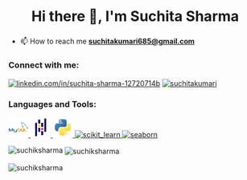 
<h1 align="center">Hi there 👋, I'm Suchita Sharma</h1>
<h3 align="center"></h3>

- 📫 How to reach me **suchitakumari685@gmail.com**

<h3 align="left">Connect with me:</h3>
<p align="left">
<a href="https://linkedin.com/in/linkedin.com/in/suchita-sharma-12720714b" target="blank"><img align="center" src="https://raw.githubusercontent.com/rahuldkjain/github-profile-readme-generator/master/src/images/icons/Social/linked-in-alt.svg" alt="linkedin.com/in/suchita-sharma-12720714b" height="30" width="40" /></a>
<a href="https://kaggle.com/suchitakumari" target="blank"><img align="center" src="https://raw.githubusercontent.com/rahuldkjain/github-profile-readme-generator/master/src/images/icons/Social/kaggle.svg" alt="suchitakumari" height="30" width="40" /></a>
</p>

<h3 align="left">Languages and Tools:</h3>
<p align="left"> <a href="https://www.mysql.com/" target="_blank" rel="noreferrer"> <img src="https://raw.githubusercontent.com/devicons/devicon/master/icons/mysql/mysql-original-wordmark.svg" alt="mysql" width="40" height="40"/> </a> <a href="https://pandas.pydata.org/" target="_blank" rel="noreferrer"> <img src="https://raw.githubusercontent.com/devicons/devicon/2ae2a900d2f041da66e950e4d48052658d850630/icons/pandas/pandas-original.svg" alt="pandas" width="40" height="40"/> </a> <a href="https://www.python.org" target="_blank" rel="noreferrer"> <img src="https://raw.githubusercontent.com/devicons/devicon/master/icons/python/python-original.svg" alt="python" width="40" height="40"/> </a> <a href="https://scikit-learn.org/" target="_blank" rel="noreferrer"> <img src="https://upload.wikimedia.org/wikipedia/commons/0/05/Scikit_learn_logo_small.svg" alt="scikit_learn" width="40" height="40"/> </a> <a href="https://seaborn.pydata.org/" target="_blank" rel="noreferrer"> <img src="https://seaborn.pydata.org/_images/logo-mark-lightbg.svg" alt="seaborn" width="40" height="40"/> </a> </p>

<p><img align="left" src="https://github-readme-stats.vercel.app/api/top-langs?username=suchiksharma&show_icons=true&locale=en&layout=compact&theme=radical" alt="suchiksharma" /></p>

<p>&nbsp;<img align="center" src="https://github-readme-stats.vercel.app/api?username=suchiksharma&show_icons=true&locale=en&theme=radical" alt="suchiksharma" /></p>

<p><img align="center" src="https://github-readme-streak-stats.herokuapp.com/?user=suchiksharma&theme=radical" alt="suchiksharma" /></p>
